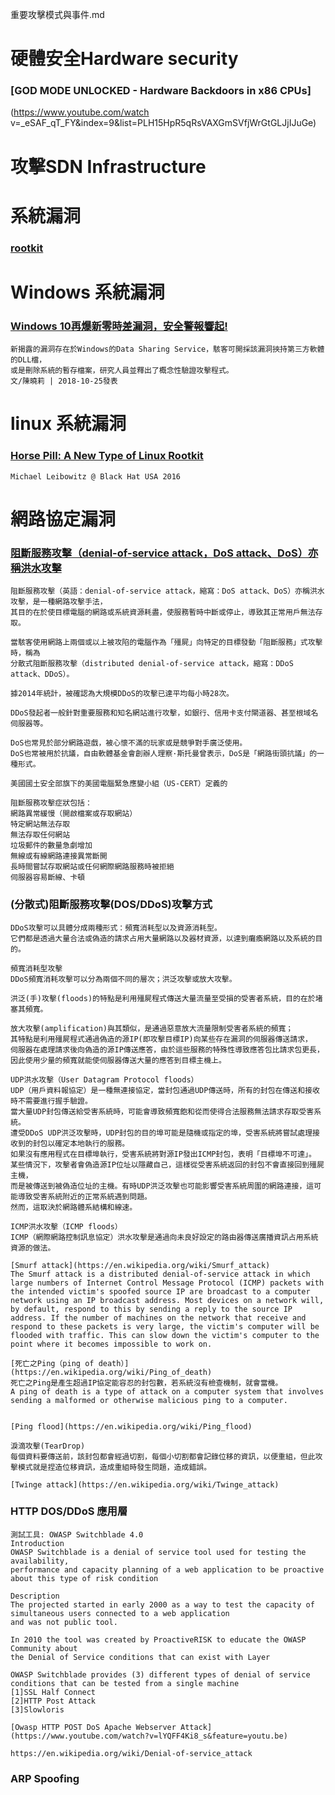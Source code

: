 重要攻擊模式與事件.md

# 硬體安全Hardware security

### [GOD MODE UNLOCKED - Hardware Backdoors in x86 CPUs]

(https://www.youtube.com/watch v=_eSAF_qT_FY&index=9&list=PLH15HpR5qRsVAXGmSVfjWrGtGLJjIJuGe)

# 攻擊SDN Infrastructure

# 系統漏洞

### [rootkit]()

# Windows 系統漏洞

### [Windows 10再爆新零時差漏洞，安全警報響起!](https://www.ithome.com.tw/news/126640)
```
新揭露的漏洞存在於Windows的Data Sharing Service，駭客可開採該漏洞挾持第三方軟體的DLL檔，
或是刪除系統的暫存檔案，研究人員並釋出了概念性驗證攻擊程式。
文/陳曉莉 | 2018-10-25發表
```

# linux 系統漏洞

### [Horse Pill: A New Type of Linux Rootkit](https://www.youtube.com/watch?v=wyRRbow4-bc)
```
Michael Leibowitz @ Black Hat USA 2016
```


# 網路協定漏洞

### [阻斷服務攻擊（denial-of-service attack，DoS attack、DoS）亦稱洪水攻擊](https://zh.wikipedia.org/wiki/阻斷服務攻擊)
```
阻斷服務攻擊（英語：denial-of-service attack，縮寫：DoS attack、DoS）亦稱洪水攻擊，是一種網路攻擊手法，
其目的在於使目標電腦的網路或系統資源耗盡，使服務暫時中斷或停止，導致其正常用戶無法存取。

當駭客使用網路上兩個或以上被攻陷的電腦作為「殭屍」向特定的目標發動「阻斷服務」式攻擊時，稱為
分散式阻斷服務攻擊（distributed denial-of-service attack，縮寫：DDoS attack、DDoS）。

據2014年統計，被確認為大規模DDoS的攻擊已達平均每小時28次。

DDoS發起者一般針對重要服務和知名網站進行攻擊，如銀行、信用卡支付閘道器、甚至根域名伺服器等。

DoS也常見於部分網路遊戲，被心懷不滿的玩家或是競爭對手廣泛使用。
DoS也常被用於抗議，自由軟體基金會創辦人理察·斯托曼曾表示，DoS是「網路街頭抗議」的一種形式。

美國國土安全部旗下的美國電腦緊急應變小組（US-CERT）定義的

阻斷服務攻擊症狀包括：
網路異常緩慢（開啟檔案或存取網站）
特定網站無法存取
無法存取任何網站
垃圾郵件的數量急劇增加
無線或有線網路連接異常斷開
長時間嘗試存取網站或任何網際網路服務時被拒絕
伺服器容易斷線、卡頓
```

### (分散式)阻斷服務攻擊(DOS/DDoS)攻擊方式
```
DDoS攻擊可以具體分成兩種形式：頻寬消耗型以及資源消耗型。
它們都是透過大量合法或偽造的請求占用大量網路以及器材資源，以達到癱瘓網路以及系統的目的。

頻寬消耗型攻擊
DDoS頻寬消耗攻擊可以分為兩個不同的層次；洪泛攻擊或放大攻擊。

洪泛(手)攻擊(floods)的特點是利用殭屍程式傳送大量流量至受損的受害者系統，目的在於堵塞其頻寬。

放大攻擊(amplification)與其類似，是通過惡意放大流量限制受害者系統的頻寬；
其特點是利用殭屍程式通過偽造的源IP(即攻擊目標IP)向某些存在漏洞的伺服器傳送請求，
伺服器在處理請求後向偽造的源IP傳送應答，由於這些服務的特殊性導致應答包比請求包更長，
因此使用少量的頻寬就能使伺服器傳送大量的應答到目標主機上。

UDP洪水攻擊（User Datagram Protocol floods）
UDP（用戶資料報協定）是一種無連接協定，當封包通過UDP傳送時，所有的封包在傳送和接收時不需要進行握手驗證。
當大量UDP封包傳送給受害系統時，可能會導致頻寬飽和從而使得合法服務無法請求存取受害系統。
遭受DDoS UDP洪泛攻擊時，UDP封包的目的埠可能是隨機或指定的埠，受害系統將嘗試處理接收到的封包以確定本地執行的服務。
如果沒有應用程式在目標埠執行，受害系統將對源IP發出ICMP封包，表明「目標埠不可達」。
某些情況下，攻擊者會偽造源IP位址以隱藏自己，這樣從受害系統返回的封包不會直接回到殭屍主機，
而是被傳送到被偽造位址的主機。有時UDP洪泛攻擊也可能影響受害系統周圍的網路連接，這可能導致受害系統附近的正常系統遇到問題。
然而，這取決於網路體系結構和線速。

ICMP洪水攻擊（ICMP floods）
ICMP（網際網路控制訊息協定）洪水攻擊是通過向未良好設定的路由器傳送廣播資訊占用系統資源的做法。

[Smurf attack](https://en.wikipedia.org/wiki/Smurf_attack)
The Smurf attack is a distributed denial-of-service attack in which large numbers of Internet Control Message Protocol (ICMP) packets with the intended victim's spoofed source IP are broadcast to a computer network using an IP broadcast address. Most devices on a network will, by default, respond to this by sending a reply to the source IP address. If the number of machines on the network that receive and respond to these packets is very large, the victim's computer will be flooded with traffic. This can slow down the victim's computer to the point where it becomes impossible to work on.

[死亡之Ping（ping of death）](https://en.wikipedia.org/wiki/Ping_of_death)
死亡之Ping是產生超過IP協定能容忍的封包數，若系統沒有檢查機制，就會當機。
A ping of death is a type of attack on a computer system that involves sending a malformed or otherwise malicious ping to a computer.


[Ping flood](https://en.wikipedia.org/wiki/Ping_flood)

淚滴攻擊(TearDrop)
每個資料要傳送前，該封包都會經過切割，每個小切割都會記錄位移的資訊，以便重組，但此攻擊模式就是捏造位移資訊，造成重組時發生問題，造成錯誤。

[Twinge attack](https://en.wikipedia.org/wiki/Twinge_attack)
```

### HTTP DOS/DDoS 應用層

```
測試工具: OWASP Switchblade 4.0
Introduction
OWASP Switchblade is a denial of service tool used for testing the availability, 
performance and capacity planning of a web application to be proactive about this type of risk condition

Description
The projected started in early 2000 as a way to test the capacity of simultaneous users connected to a web application 
and was not public tool. 

In 2010 the tool was created by ProactiveRISK to educate the OWASP Community about 
the Denial of Service conditions that can exist with Layer

OWASP Switchblade provides (3) different types of denial of service conditions that can be tested from a single machine
[1]SSL Half Connect
[2]HTTP Post Attack
[3]Slowloris

[Owasp HTTP POST DoS Apache Webserver Attack](https://www.youtube.com/watch?v=lYQFF4Ki8_s&feature=youtu.be)
```
```
https://en.wikipedia.org/wiki/Denial-of-service_attack

```
### ARP Spoofing
